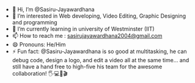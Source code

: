 - 👋 Hi, I’m @Sasiru-Jayawardhana
- 👀 I’m interested in Web developing, Video Editing, Graphic Designing and programming
- 🌱 I’m currently learning in university of Westminster (IIT)
- 📫 How to reach me : sasirujayawardhana2004@gmail.com 
- 😄 Pronouns: He/Him 
- ⚡ Fun fact: @Sasiru-Jayawardhana is so good at multitasking, he can debug code, design a logo, and edit a video all at the same time… and still have a hand free to high-five his team for the awesome collaboration! 🖐️💻🎨🎬

<!---
Sasiru-Jayawardhana/Sasiru-Jayawardhana is a ✨ special ✨ repository because its `README.md` (this file) appears on your GitHub profile.
You can click the Preview link to take a look at your changes.
--->
